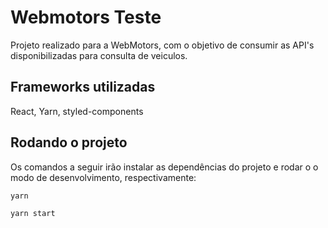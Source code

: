 # Webmotors Teste

Projeto realizado para a WebMotors, com o objetivo de consumir as API's disponibilizadas para consulta de veiculos.

## Frameworks utilizadas

React, Yarn, styled-components

## Rodando o projeto

Os comandos a seguir irão instalar as dependências do projeto e rodar o o modo de desenvolvimento, respectivamente:

```bash
yarn
```

```bash
yarn start
```

